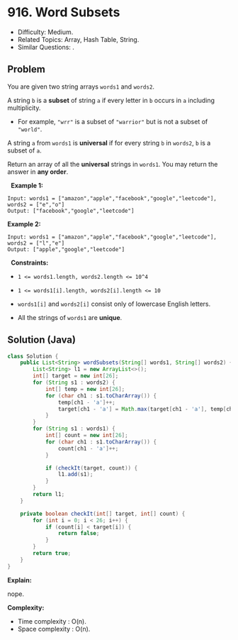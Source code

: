# 916. Word Subsets

- Difficulty: Medium.
- Related Topics: Array, Hash Table, String.
- Similar Questions: .

## Problem

You are given two string arrays ```words1``` and ```words2```.

A string ```b``` is a **subset** of string ```a``` if every letter in ```b``` occurs in ```a``` including multiplicity.


	
- For example, ```"wrr"``` is a subset of ```"warrior"``` but is not a subset of ```"world"```.


A string ```a``` from ```words1``` is **universal** if for every string ```b``` in ```words2```, ```b``` is a subset of ```a```.

Return an array of all the **universal** strings in ```words1```. You may return the answer in **any order**.

 
**Example 1:**

```
Input: words1 = ["amazon","apple","facebook","google","leetcode"], words2 = ["e","o"]
Output: ["facebook","google","leetcode"]
```

**Example 2:**

```
Input: words1 = ["amazon","apple","facebook","google","leetcode"], words2 = ["l","e"]
Output: ["apple","google","leetcode"]
```

 
**Constraints:**


	
- ```1 <= words1.length, words2.length <= 10^4```
	
- ```1 <= words1[i].length, words2[i].length <= 10```
	
- ```words1[i]``` and ```words2[i]``` consist only of lowercase English letters.
	
- All the strings of ```words1``` are **unique**.



## Solution (Java)

```java
class Solution {
    public List<String> wordSubsets(String[] words1, String[] words2) {
        List<String> l1 = new ArrayList<>();
        int[] target = new int[26];
        for (String s1 : words2) {
            int[] temp = new int[26];
            for (char ch1 : s1.toCharArray()) {
                temp[ch1 - 'a']++;
                target[ch1 - 'a'] = Math.max(target[ch1 - 'a'], temp[ch1 - 'a']);
            }
        }
        for (String s1 : words1) {
            int[] count = new int[26];
            for (char ch1 : s1.toCharArray()) {
                count[ch1 - 'a']++;
            }

            if (checkIt(target, count)) {
                l1.add(s1);
            }
        }
        return l1;
    }

    private boolean checkIt(int[] target, int[] count) {
        for (int i = 0; i < 26; i++) {
            if (count[i] < target[i]) {
                return false;
            }
        }
        return true;
    }
}
```

**Explain:**

nope.

**Complexity:**

* Time complexity : O(n).
* Space complexity : O(n).

